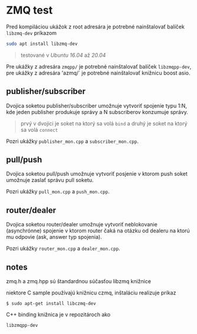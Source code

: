 # ZMQ test

Pred kompiláciou ukážok z root adresára je potrebné nainštalovať balíček `libzmq-dev` príkazom

```bash
sudo apt install libzmq-dev
```

> testované v *Ubuntu 16.04* až *20.04*

Pre ukážky z adresára `zmqpp/` je potrebné nainštalovať balíček `libzmqpp-dev`, pre ukážky z adresára 'azmq/` je potrebné nainštalovať knižnicu boost asio.


## publisher/subscriber

Dvojica soketou publisher/subscriber umožnuje vytvoriť spojenie typu 1:N, kde jeden publisher produkuje správy a N subscriberov konzumuje správy.

> prvý v dvojici je soket na ktorý sa volá `bind` a druhý je soket na ktorý sa volá `connect`

Pozri ukážky `publisher_mon.cpp` a `subscriber_mon.cpp`.


## pull/push

Dvojica soketou pull/push umožnuje vytvoriť posjenie v ktorom push soket umožnuje zaslať správu pull soketu.

Pozri ukážky `pull_mon.cpp` a `push_mon.cpp`.


## router/dealer

Dvojica soketou router/dealer umožnuje vytvoriť neblokovanie (asynchrónne) spojenie v ktorom router čaká na otázku od dealeru na ktorú mu odpovie (ask, answer typ spojenia). 

Pozri ukážky `router_mon.cpp` a `dealer_mon.cpp`.


## notes


zmq.h a zmq.hpp sú štandardnou súčasťou libzmq knižnice

niektore C sample používajú knižnicu czmq, inštaláciu realizuje príkaz

	$ sudo apt-get install libczmq-dev 

C++ binding knižnica je v repozitároch ako

	libzmqpp-dev


